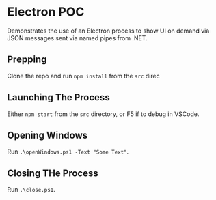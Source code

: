 # Electron POC

Demonstrates the use of an Electron process to show UI on demand via JSON messages sent via named pipes from .NET.

## Prepping

Clone the repo and run `npm install` from the `src` direc

## Launching The Process

Either `npm start` from the `src` directory, or F5 if to debug in VSCode.

## Opening Windows

Run `.\openWindows.ps1 -Text "Some Text"`.

## Closing THe Process

Run `.\close.ps1`.